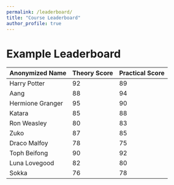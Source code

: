```yaml
---
permalink: /leaderboard/
title: "Course Leaderboard"
author_profile: true
---
```


# Example Leaderboard

| Anonymized Name   | Theory Score | Practical Score |
|-------------------|--------------|-----------------|
| Harry Potter      | 92           | 89              |
| Aang              | 88           | 94              |
| Hermione Granger  | 95           | 90              |
| Katara            | 85           | 88              |
| Ron Weasley       | 80           | 83              |
| Zuko              | 87           | 85              |
| Draco Malfoy      | 78           | 75              |
| Toph Beifong      | 90           | 92              |
| Luna Lovegood     | 82           | 80              |
| Sokka             | 76           | 78              |
